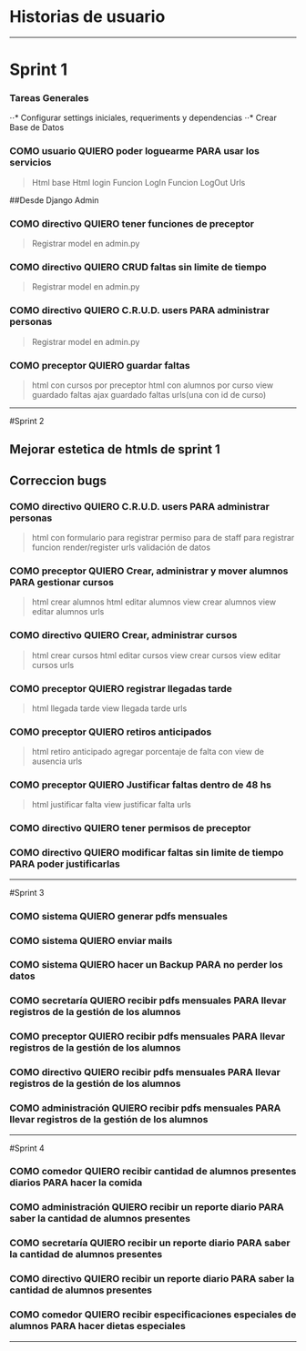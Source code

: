 # Historias de usuario
---------------
# Sprint 1

### Tareas Generales
⋅⋅* Configurar settings iniciales, requeriments y dependencias
⋅⋅* Crear Base de Datos

### COMO usuario QUIERO poder loguearme PARA usar los servicios
>Html base
>Html login
>Funcion LogIn
>Funcion LogOut
>Urls

##Desde Django Admin
### COMO directivo QUIERO tener funciones de preceptor
>Registrar model en admin.py

### COMO directivo QUIERO CRUD faltas sin limite de tiempo
>Registrar model en admin.py

### COMO directivo QUIERO C.R.U.D. users PARA administrar personas
>Registrar model en admin.py

### COMO preceptor QUIERO guardar faltas
>html con cursos por preceptor
>html con alumnos por curso
>view guardado faltas
>ajax guardado faltas
>urls(una con id de curso)
-----------
#Sprint 2
## Mejorar estetica de htmls de sprint 1
## Correccion bugs

### COMO directivo QUIERO C.R.U.D. users PARA administrar personas
>html con formulario para registrar
>permiso para de staff para registrar
>funcion render/register
>urls
>validación de datos

### COMO preceptor QUIERO Crear, administrar y mover alumnos PARA gestionar cursos
>html crear alumnos
>html editar alumnos
>view crear alumnos
>view editar alumnos
>urls

### COMO directivo QUIERO Crear, administrar cursos
>html crear cursos
>html editar cursos
>view crear cursos
>view editar cursos
>urls

### COMO preceptor QUIERO registrar llegadas tarde
>html llegada tarde
>view llegada tarde
>urls

### COMO preceptor QUIERO retiros anticipados
>html retiro anticipado
>agregar porcentaje de falta con view de ausencia
>urls

### COMO preceptor QUIERO Justificar faltas dentro de 48 hs 
>html justificar falta
>view justificar falta
>urls

### COMO directivo QUIERO tener permisos de preceptor

### COMO directivo QUIERO modificar faltas sin limite de tiempo PARA poder justificarlas
-----------
#Sprint 3

### COMO sistema QUIERO generar pdfs mensuales 
### COMO sistema QUIERO enviar mails
### COMO sistema QUIERO hacer un Backup PARA no perder los datos

### COMO secretaría QUIERO recibir pdfs mensuales PARA llevar registros de la gestión de los alumnos
### COMO preceptor QUIERO recibir pdfs mensuales PARA llevar registros de la gestión de los alumnos
### COMO directivo QUIERO recibir pdfs mensuales PARA llevar registros de la gestión de los alumnos
### COMO administración QUIERO recibir pdfs mensuales PARA llevar registros de la gestión de los alumnos

-----------------
#Sprint 4

### COMO comedor QUIERO recibir cantidad de alumnos presentes diarios PARA hacer la comida 

### COMO administración QUIERO recibir un reporte diario PARA saber la cantidad de alumnos presentes
### COMO secretaría QUIERO recibir un reporte diario PARA saber la cantidad de alumnos presentes
### COMO directivo QUIERO recibir un reporte diario PARA saber la cantidad de alumnos presentes

### COMO comedor QUIERO recibir especificaciones especiales de alumnos PARA hacer dietas especiales
------------


